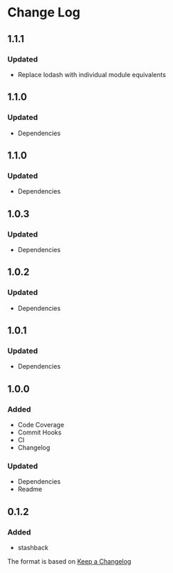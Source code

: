 # Change Log

## 1.1.1
### Updated
- Replace lodash with individual module equivalents

## 1.1.0
### Updated
- Dependencies

## 1.1.0
### Updated
- Dependencies

## 1.0.3
### Updated
- Dependencies

## 1.0.2
### Updated
- Dependencies

## 1.0.1
### Updated
- Dependencies

## 1.0.0
### Added
- Code Coverage
- Commit Hooks
- CI
- Changelog

### Updated
- Dependencies
- Readme


## 0.1.2
### Added
- stashback

The format is based on [Keep a Changelog](http://keepachangelog.com/)
